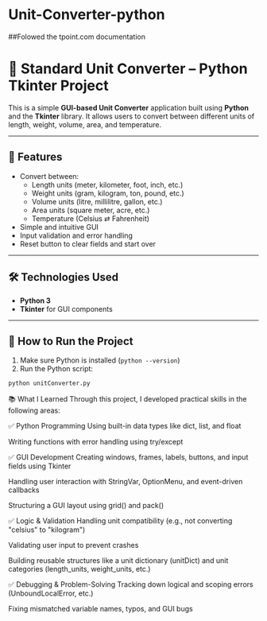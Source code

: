 # Unit-Converter-python
##Folowed the   tpoint.com documentation
# 🧮 Standard Unit Converter – Python Tkinter Project

This is a simple **GUI-based Unit Converter** application built using **Python** and the **Tkinter** library. It allows users to convert between different units of length, weight, volume, area, and temperature.

---

## 🚀 Features

- Convert between:
  - Length units (meter, kilometer, foot, inch, etc.)
  - Weight units (gram, kilogram, ton, pound, etc.)
  - Volume units (litre, millilitre, gallon, etc.)
  - Area units (square meter, acre, etc.)
  - Temperature (Celsius ⇄ Fahrenheit)
- Simple and intuitive GUI
- Input validation and error handling
- Reset button to clear fields and start over

---

## 🛠️ Technologies Used

- **Python 3**
- **Tkinter** for GUI components

---

## 🧪 How to Run the Project

1. Make sure Python is installed (`python --version`)
2. Run the Python script:

```bash
python unitConverter.py
```
📚 What I Learned
Through this project, I developed practical skills in the following areas:

✅ Python Programming
Using built-in data types like dict, list, and float

Writing functions with error handling using try/except

✅ GUI Development
Creating windows, frames, labels, buttons, and input fields using Tkinter

Handling user interaction with StringVar, OptionMenu, and event-driven callbacks

Structuring a GUI layout using grid() and pack()

✅ Logic & Validation
Handling unit compatibility (e.g., not converting "celsius" to "kilogram")

Validating user input to prevent crashes

Building reusable structures like a unit dictionary (unitDict) and unit categories (length_units, weight_units, etc.)

✅ Debugging & Problem-Solving
Tracking down logical and scoping errors (UnboundLocalError, etc.)

Fixing mismatched variable names, typos, and GUI bugs
